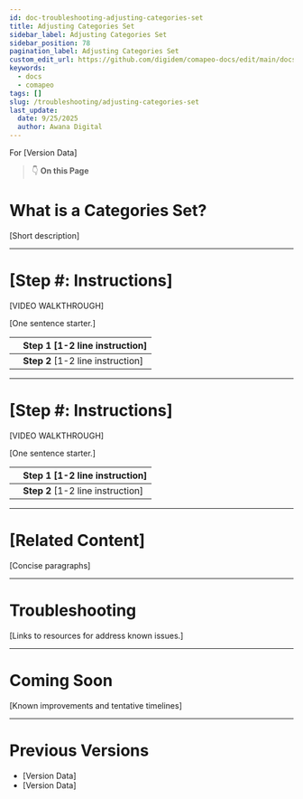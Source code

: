 ```yaml
---
id: doc-troubleshooting-adjusting-categories-set
title: Adjusting Categories Set
sidebar_label: Adjusting Categories Set
sidebar_position: 78
pagination_label: Adjusting Categories Set
custom_edit_url: https://github.com/digidem/comapeo-docs/edit/main/docs/troubleshooting/adjusting-categories-set.md
keywords:
  - docs
  - comapeo
tags: []
slug: /troubleshooting/adjusting-categories-set
last_update:
  date: 9/25/2025
  author: Awana Digital
---
```


For [Version Data]


> 👇 **On this Page**


# What is a Categories Set?


[Short description]


---


# [Step #: Instructions]


[VIDEO WALKTHROUGH]


[One sentence starter.]


|   | Step 1 [1-2 line instruction]     |
| - | --------------------------------- |
|   | **Step 2** [1-2 line instruction] |


---


# [Step #: Instructions]


[VIDEO WALKTHROUGH]


[One sentence starter.]


|   | Step 1 [1-2 line instruction]     |
| - | --------------------------------- |
|   | **Step 2** [1-2 line instruction] |


---


# [Related Content]


[Concise paragraphs]


---


# Troubleshooting


[Links to resources for address known issues.]


---


# Coming Soon


[Known improvements and tentative timelines]


---


# Previous Versions

- [Version Data]
- [Version Data]
